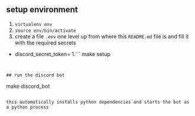 ## setup environment
1. `virtualenv env`
1. `source env/bin/activate`
1. create a file `.env` one level up from where this `README.md` file is and fill it with the required secrets
- discord_secret_token=<put stuff here>
1.```
make setup
```


## run the discord bot
```
make discord_bot
```

this automatically installs python dependencies and starts the bot as a python process
